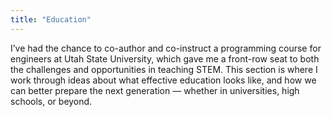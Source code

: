 ```yaml
---
title: "Education"
---
```

I’ve had the chance to co-author and co-instruct a programming course for engineers at Utah State University, which gave me a front-row seat to both the challenges and opportunities in teaching STEM. This section is where I work through ideas about what effective education looks like, and how we can better prepare the next generation — whether in universities, high schools, or beyond.
